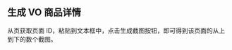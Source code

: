 ## 生成 VO 商品详情
从<jump text="管理" url="create.html"></jump>页获取页面 ID，粘贴到文本框中，点击生成截图按钮，即可得到该页面的从上到下的数个截图。

